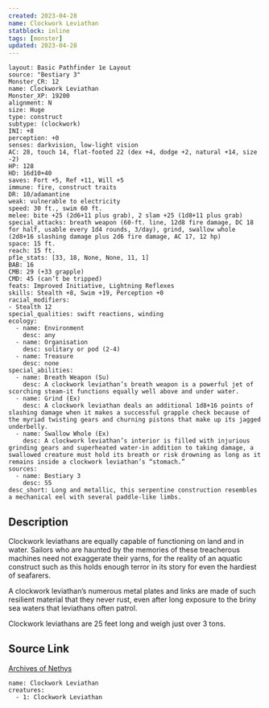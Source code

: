 ```yaml
---
created: 2023-04-28
name: Clockwork Leviathan
statblock: inline
tags: [monster]
updated: 2023-04-28
---
```

```statblock
layout: Basic Pathfinder 1e Layout
source: "Bestiary 3"
Monster_CR: 12
name: Clockwork Leviathan
Monster_XP: 19200
alignment: N
size: Huge
type: construct
subtype: (clockwork)
INI: +8
perception: +0
senses: darkvision, low-light vision
AC: 28, touch 14, flat-footed 22 (dex +4, dodge +2, natural +14, size -2)
HP: 128
HD: 16d10+40
saves: Fort +5, Ref +11, Will +5
immune: fire, construct traits
DR: 10/adamantine
weak: vulnerable to electricity
speed: 30 ft., swim 60 ft.
melee: bite +25 (2d6+11 plus grab), 2 slam +25 (1d8+11 plus grab)
special_attacks: breath weapon (60-ft. line, 12d8 fire damage, DC 18 for half, usable every 1d4 rounds, 3/day), grind, swallow whole (2d8+16 slashing damage plus 2d6 fire damage, AC 17, 12 hp)
space: 15 ft.
reach: 15 ft.
pf1e_stats: [33, 18, None, None, 11, 1]
BAB: 16
CMB: 29 (+33 grapple)
CMD: 45 (can’t be tripped)
feats: Improved Initiative, Lightning Reflexes
skills: Stealth +8, Swim +19, Perception +0
racial_modifiers:
- Stealth 12
special_qualities: swift reactions, winding
ecology:
  - name: Environment
    desc: any
  - name: Organisation
    desc: solitary or pod (2-4)
  - name: Treasure
    desc: none
special_abilities:
  - name: Breath Weapon (Su)
    desc: A clockwork leviathan’s breath weapon is a powerful jet of scorching steam-it functions equally well above and under water.
  - name: Grind (Ex)
    desc: A clockwork leviathan deals an additional 1d8+16 points of slashing damage when it makes a successful grapple check because of the myriad twisting gears and churning pistons that make up its jagged underbelly.
  - name: Swallow Whole (Ex)
    desc: A clockwork leviathan’s interior is filled with injurious grinding gears and superheated water-in addition to taking damage, a swallowed creature must hold its breath or risk drowning as long as it remains inside a clockwork leviathan’s “stomach.”
sources:
  - name: Bestiary 3
    desc: 55
desc_short: Long and metallic, this serpentine construction resembles a mechanical eel with several paddle-like limbs.
```
## Description
Clockwork leviathans are equally capable of functioning on land and in water. Sailors who are haunted by the memories of these treacherous machines need not exaggerate their yarns, for the reality of an aquatic construct such as this holds enough terror in its story for even the hardiest of seafarers.

A clockwork leviathan’s numerous metal plates and links are made of such resilient material that they never rust, even after long exposure to the briny sea waters that leviathans often patrol.

Clockwork leviathans are 25 feet long and weigh just over 3 tons.
## Source Link
[Archives of Nethys](https://aonprd.com/MonsterDisplay.aspx?ItemName=Clockwork%20Leviathan)
```encounter-table
name: Clockwork Leviathan
creatures:
  - 1: Clockwork Leviathan
```
